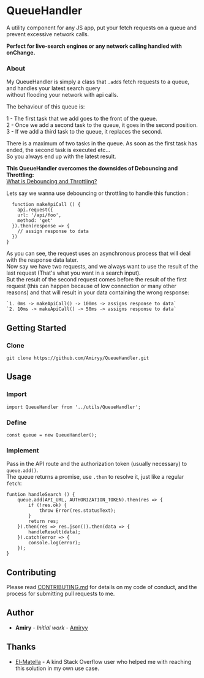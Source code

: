 # QueueHandler
  A utility component for any JS app, put your fetch requests on a queue and prevent excessive network calls.
  
  **Perfect for live-search engines or any network calling handled with onChange.**
  
  ### About
  My QueueHandler is simply a class that `.add`s fetch requests to a queue, and handles your latest search query  
  without flooding your network with api calls.
  
  The behaviour of this queue is:
  
  1 - The first task that we add goes to the front of the queue.  
  2 - Once we add a second task to the queue, it goes in the second position.  
  3 - If we add a third task to the queue, it replaces the second.  
  
  There is a maximum of two tasks in the queue. As soon as the first task has ended, the second task is executed etc...  
  So you always end up with the latest result.
  
  **This QueueHandler overcomes the downsides of Debouncing and Throttling:**  
  [What is Debouncing and Throttling?](https://css-tricks.com/debouncing-throttling-explained-examples/)
  
  Lets say we wanna use debouncing or throttling to handle this function :
  ```
    function makeApiCall () {
      api.request({
      url: '/api/foo',
      method: 'get'
    }).then(response => {
      // assign response to data
    })
  }
  ```
  As you can see, the request uses an asynchronous process that will deal with the response data later.  
  Now say we have two requests, and we always want to use the result of the last request (That's what you want in a search input).  
  But the result of the second request comes before the result of the first request (this can happen because of low connection
  or many other reasons) and that will result in your data containing the wrong response:

    `1. 0ms -> makeApiCall() -> 100ms -> assigns response to data`
    `2. 10ms -> makeApiCall() -> 50ms -> assigns response to data`

## Getting Started
### Clone
  ```git clone https://github.com/Amiryy/QueueHandler.git```

## Usage
### Import
`import QueueHandler from '../utils/QueueHandler';`

### Define
`const queue = new QueueHandler();`

### Implement
Pass in the API route and the authorization token (usually necessary) to `queue.add()`.  
The queue returns a promise, use `.then` to resolve it, just like a regular `fetch`:
```
funtion handleSearch () {
    queue.add(API_URL, AUTHORIZATION_TOKEN).then(res => {
        if (!res.ok) {
            throw Error(res.statusText);
        }
        return res;
    }).then(res => res.json()).then(data => {
        handleResult(data);
    }).catch(error => {
        console.log(error);
    });
}
```
## Contributing

Please read [CONTRIBUTING.md](https://gist.github.com/Amiryy/5fd07e4c54f846ea578f906df4b7871e) for details on my code of conduct, and the process for submitting pull requests to me.


## Author

* **Amiry** - *Initial work* - [Amiryy](https://github.com/amiryy)

## Thanks
 - [El-Matella](https://stackoverflow.com/users/4547701/el-matella) - A kind Stack Overflow user who helped me with reaching this solution in my own use case.
